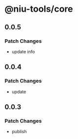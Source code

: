 # @niu-tools/core

## 0.0.5

### Patch Changes

- update info

## 0.0.4

### Patch Changes

- update

## 0.0.3

### Patch Changes

- publish
